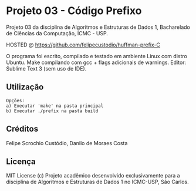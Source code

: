 # Projeto 03 - Código Prefixo

Projeto 03 da disciplina de Algoritmos e Estruturas de Dados 1, Bacharelado de Ciências da Computação, ICMC - USP.

HOSTED @ https://github.com/felipecustodio/huffman-prefix-C

O programa foi escrito, compilado e testado em ambiente Linux com distro Ubuntu.
Make compilando com gcc + flags adicionais de warnings.
Editor: Sublime Text 3 (sem uso de IDE).

## Utilização

    Opções:
    a) Executar 'make' na pasta principal
    b) Executar ./prefix na pasta build

## Créditos

Felipe Scrochio Custódio, Danilo de Moraes Costa

## Licença

MIT License (c)
Projeto acadêmico desenvolvido exclusivamente para a disciplina de Algoritmos e Estruturas de Dados 1 no ICMC-USP, São Carlos. 